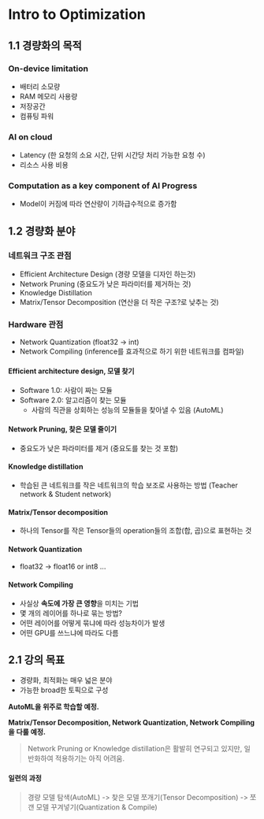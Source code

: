 # Intro to Optimization



## 1.1 경량화의 목적

### On-device limitation

- 배터리 소모량
- RAM 메모리 사용량
- 저장공간
- 컴퓨팅 파워

### AI on cloud

- Latency (한 요청의 소요 시간, 단위 시간당 처리 가능한 요청 수)
- 리소스 사용 비용

### Computation as a key component of AI Progress

- Model이 커짐에 따라 연산량이 기하급수적으로 증가함



## 1.2 경량화 분야

### 네트워크 구조 관점

- Efficient Architecture Design (경량 모델을 디자인 하는것)
- Network Pruning (중요도가 낮은 파라미터를 제거하는 것)
- Knowledge Distillation
- Matrix/Tensor Decomposition (연산을 더 작은 구조?로 낮추는 것)

### Hardware 관점

- Network Quantization (float32 -> int)
- Network Compiling (inference를 효과적으로 하기 위한 네트워크를 컴파일)



#### Efficient architecture design, 모델 찾기

- Software 1.0: 사람이 짜는 모듈
- Software 2.0: 알고리즘이 찾는 모듈
  - 사람의 직관을 상회하는 성능의 모듈들을 찾아낼 수 있음 (AutoML)

#### Network Pruning, 찾은 모델 줄이기

- 중요도가 낮은 파라미터를 제거 (중요도를 찾는 것 포함)

#### Knowledge distillation

- 학습된 큰 네트워크를 작은 네트워크의 학습 보조로 사용하는 방법 (Teacher network & Student network)

#### Matrix/Tensor decomposition

- 하나의 Tensor를 작은 Tensor들의 operation들의 조합(합, 곱)으로 표현하는 것

#### Network Quantization

- float32 -> float16 or int8 ...

#### Network Compiling

- 사실상 **속도에 가장 큰 영향**을 미치는 기법
- 몇 개의 레이어를 하나로 묶는 방법? 
- 어떤 레이어를 어떻게 묶냐에 따라 성능차이가 발생
- 어떤 GPU를 쓰느냐에 따라도 다름



## 2.1 강의 목표

- 경량화, 최적화는 매우 넓은 분야
- 가능한 broad한 토픽으로 구성

**AutoML을 위주로 학습할 예정.** 

**Matrix/Tensor Decomposition, Network Quantization, Network Compiling을 다룰 예정.**

> Network Pruning or Knowledge distillation은 활발히 연구되고 있지만, 일반화하여 적용하기는 아직 어려움.

#### 일련의 과정

> 경량 모델 탐색(AutoML) -> 찾은 모델 쪼개기(Tensor Decomposition) -> 쪼갠 모델 꾸겨넣기(Quantization & Compile)